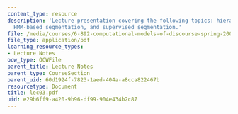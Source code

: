 ```yaml
---
content_type: resource
description: 'Lecture presentation covering the following topics: hierarchical segmentation,
  HMM-based segmentation, and supervised segmentation.'
file: /media/courses/6-892-computational-models-of-discourse-spring-2004/e29b6ff9a4209b96df99904e434b2c87_lec03.pdf
file_type: application/pdf
learning_resource_types:
- Lecture Notes
ocw_type: OCWFile
parent_title: Lecture Notes
parent_type: CourseSection
parent_uid: 60d1924f-7823-1aed-404a-a8cca822467b
resourcetype: Document
title: lec03.pdf
uid: e29b6ff9-a420-9b96-df99-904e434b2c87
---
```

